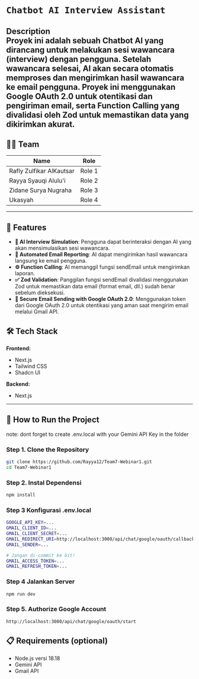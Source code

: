 
# `Chatbot AI Interview Assistant`

**Description**  
Proyek ini adalah sebuah Chatbot AI yang dirancang untuk melakukan sesi wawancara (interview) dengan pengguna. Setelah wawancara selesai, AI akan secara otomatis memproses dan mengirimkan hasil wawancara ke email pengguna. Proyek ini menggunakan Google OAuth 2.0 untuk otentikasi dan pengiriman email, serta Function Calling yang divalidasi oleh Zod untuk memastikan data yang dikirimkan akurat.
---

## 🧑‍💻 Team


| **Name**                    | **Role**       |
|-----------------------------|----------------|
| Rafly Zulfikar AlKautsar    | Role 1         |
| Rayya Syauqi Alulu'i        | Role 2         |
| Zidane Surya Nugraha        | Role 3         |
| Ukasyah                     | Role 4         |


---

## 🚀 Features
- **🤖 AI Interview Simulation**: Pengguna dapat berinteraksi dengan AI yang akan mensimulasikan sesi wawancara.
- **📧 Automated Email Reporting**: AI dapat mengirimkan hasil wawancara langsung ke email pengguna.
- **⚙️ Function Calling**: AI memanggil fungsi sendEmail untuk mengirimkan laporan.
- **✅ Zod Validation**: Panggilan fungsi sendEmail divalidasi menggunakan Zod untuk memastikan data email (format email, dll.) sudah benar sebelum dieksekusi.
- **🔐 Secure Email Sending with Google OAuth 2.0**: Menggunakan token dari Google OAuth 2.0 untuk otentikasi yang aman saat mengirim email melalui Gmail API.


## 🛠 Tech Stack

**Frontend:**
- Next.js
- Tailwind CSS
- Shadcn UI

**Backend:**
- Next.js

---

## 🚀 How to Run the Project
note: dont forget to create .env.local with your Gemini API Key in the folder

### Step 1. Clone the Repository
```bash
git clone https://github.com/Rayya12/Team7-Webinar1.git
cd Team7-Webinar1
```

### Step 2. Instal Dependensi
```bash
npm install
```

### Step 3 Konfigurasi .env.local
```bash
GOOGLE_API_KEY=...
GMAIL_CLIENT_ID=...
GMAIL_CLIENT_SECRET=...
GMAIL_REDIRECT_URI=http://localhost:3000/api/chat/google/oauth/callback
GMAIL_SENDER=...

# Jangan di-commit ke Git!
GMAIL_ACCESS_TOKEN=...
GMAIL_REFRESH_TOKEN=...
```

### Step 4 Jalankan Server
```bash
npm run dev
```

### Step 5. Authorize Google Account
```bash
http://localhost:3000/api/chat/google/oauth/start
```

## 📋 Requirements (optional)
- Node.js versi 18.18
- Gemini API
- Gmail API


